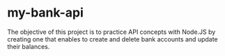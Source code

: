 # my-bank-api
The objective of this project is to practice API concepts with Node.JS by creating one that enables to create and delete bank accounts and update their balances.
